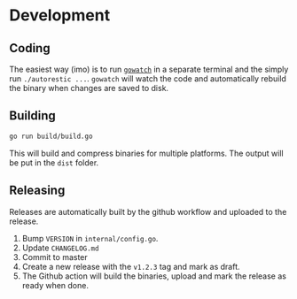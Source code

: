 # Development

## Coding

The easiest way (imo) is to run [`gowatch`](https://github.com/silenceper/gowatch) in a separate terminal and the simply run `./autorestic ...`. `gowatch` will watch the code and automatically rebuild the binary when changes are saved to disk.

## Building

```bash
go run build/build.go
```

This will build and compress binaries for multiple platforms. The output will be put in the `dist` folder.

## Releasing

Releases are automatically built by the github workflow and uploaded to the release.

1. Bump `VERSION` in `internal/config.go`.
2. Update `CHANGELOG.md`
3. Commit to master
4. Create a new release with the `v1.2.3` tag and mark as draft.
5. The Github action will build the binaries, upload and mark the release as ready when done.

